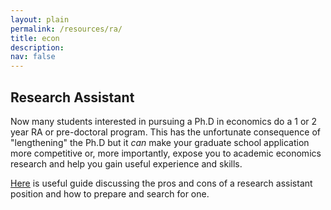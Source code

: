 ```yaml
---
layout: plain
permalink: /resources/ra/
title: econ
description:
nav: false
---
```


## Research Assistant

Now many students interested in pursuing a Ph.D in economics do a 1 or 2 year RA or pre-doctoral program. This has the unfortunate consequence of "lengthening" the Ph.D but it *can* make your graduate school application more competitive or, more importantly, expose you to academic economics research and help you gain useful experience and skills.

[<u>Here</u>](https://raguide.github.io/) is useful guide discussing the pros and cons of a research assistant position and how to prepare and search for one.
